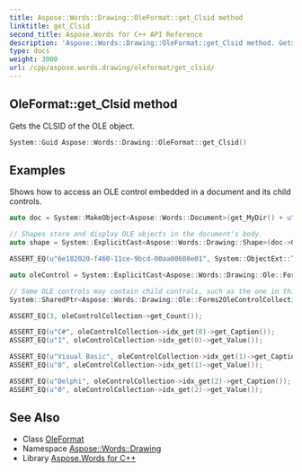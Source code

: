 ```yaml
---
title: Aspose::Words::Drawing::OleFormat::get_Clsid method
linktitle: get_Clsid
second_title: Aspose.Words for C++ API Reference
description: 'Aspose::Words::Drawing::OleFormat::get_Clsid method. Gets the CLSID of the OLE object in C++.'
type: docs
weight: 3000
url: /cpp/aspose.words.drawing/oleformat/get_clsid/
---
```

## OleFormat::get_Clsid method


Gets the CLSID of the OLE object.

```cpp
System::Guid Aspose::Words::Drawing::OleFormat::get_Clsid()
```


## Examples



Shows how to access an OLE control embedded in a document and its child controls. 
```cpp
auto doc = System::MakeObject<Aspose::Words::Document>(get_MyDir() + u"OLE ActiveX controls.docm");

// Shapes store and display OLE objects in the document's body.
auto shape = System::ExplicitCast<Aspose::Words::Drawing::Shape>(doc->GetChild(Aspose::Words::NodeType::Shape, 0, true));

ASSERT_EQ(u"6e182020-f460-11ce-9bcd-00aa00608e01", System::ObjectExt::ToString(shape->get_OleFormat()->get_Clsid()));

auto oleControl = System::ExplicitCast<Aspose::Words::Drawing::Ole::Forms2OleControl>(shape->get_OleFormat()->get_OleControl());

// Some OLE controls may contain child controls, such as the one in this document with three options buttons.
System::SharedPtr<Aspose::Words::Drawing::Ole::Forms2OleControlCollection> oleControlCollection = oleControl->get_ChildNodes();

ASSERT_EQ(3, oleControlCollection->get_Count());

ASSERT_EQ(u"C#", oleControlCollection->idx_get(0)->get_Caption());
ASSERT_EQ(u"1", oleControlCollection->idx_get(0)->get_Value());

ASSERT_EQ(u"Visual Basic", oleControlCollection->idx_get(1)->get_Caption());
ASSERT_EQ(u"0", oleControlCollection->idx_get(1)->get_Value());

ASSERT_EQ(u"Delphi", oleControlCollection->idx_get(2)->get_Caption());
ASSERT_EQ(u"0", oleControlCollection->idx_get(2)->get_Value());
```

## See Also

* Class [OleFormat](../)
* Namespace [Aspose::Words::Drawing](../../)
* Library [Aspose.Words for C++](../../../)
